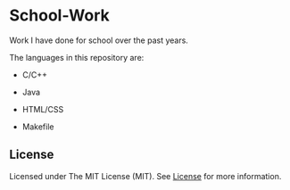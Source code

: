 # School-Work

Work I have done for school over the past years.


The languages in this repository are:

- C/C++

- Java

- HTML/CSS

- Makefile

## License
Licensed under The MIT License (MIT). See <a href="https://github.com/klinster/School-Work/blob/master/LICENSE">License</a> for more information.
